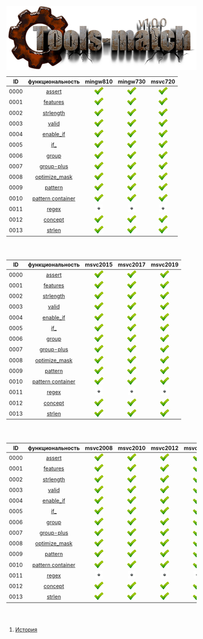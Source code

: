 
[![logo](../images/logo.png)](../home.md "for developers") 

[X1]: ../images/failed.png    "2021y-02m-18d"
[V1]: ../images/success.png   "2021y-02m-18d"
[E1]: ../images/nodata.png    "2021y-02m-18d"
[N1]: ../images/na.png        "2021y-02m-18d"

| **ID** |  **функциональность**  | **mingw810**  | **mingw730**  | **msvc720**   |  
|:------:|:----------------------:|:-------------:|:-------------:|:-------------:|  
|  0000  | [assert][0]            | [![V1]][0]    | [![V1]][0]    | [![V1]][0]    |  
|  0001  | [features][1]          | [![V1]][1]    | [![V1]][1]    | [![V1]][1]    |  
|  0002  | [strlength][2]         | [![V1]][2]    | [![V1]][2]    | [![V1]][2]    |  
|  0003  | [valid][3]             | [![V1]][3]    | [![V1]][3]    | [![V1]][3]    |  
|  0004  | [enable_if][4]         | [![V1]][4]    | [![V1]][4]    | [![V1]][4]    |  
|  0005  | [if_][5]               | [![V1]][5]    | [![V1]][5]    | [![V1]][5]    |  
|  0006  | [group][6]             | [![V1]][6]    | [![V1]][6]    | [![V1]][6]    |  
|  0007  | [group-plus][6]        | [![V1]][6]    | [![V1]][6]    | [![V1]][6]    |  
|  0008  | [optimize_mask][7]     | [![V1]][7]    | [![V1]][7]    | [![V1]][7]    |  
|  0009  | [pattern][8]           | [![V1]][8]    | [![V1]][8]    | [![V1]][8]    |  
|  0010  | [pattern container][9] | [![V1]][9]    | [![V1]][9]    | [![V1]][9]    |  
|  0011  | [regex][10]            | [![E1]][10]   | [![E1]][10]   | [![E1]][10]   |  
|  0012  | [concept][11]          | [![V1]][11]   | [![V1]][11]   | [![V1]][11]   |  
|  0013  | [strlen][12]           | [![V1]][11]   | [![V1]][11]   | [![V1]][11]   |  

<br />
<br />

| **ID** |  **функциональность**  | **msvc2015** | **msvc2017** | **msvc2019** |  
|:------:|:----------------------:|:------------:|:------------:|:------------:|  
|  0000  | [assert][0]            | [![V1]][0]   | [![V1]][0]   | [![V1]][0]   |  
|  0001  | [features][1]          | [![V1]][1]   | [![V1]][1]   | [![V1]][1]   |  
|  0002  | [strlength][2]         | [![V1]][2]   | [![V1]][2]   | [![V1]][2]   |  
|  0003  | [valid][3]             | [![V1]][3]   | [![V1]][3]   | [![V1]][3]   |  
|  0004  | [enable_if][4]         | [![V1]][4]   | [![V1]][4]   | [![V1]][4]   |  
|  0005  | [if_][5]               | [![V1]][5]   | [![V1]][5]   | [![V1]][5]   |  
|  0006  | [group][6]             | [![V1]][6]   | [![V1]][6]   | [![V1]][6]   |  
|  0007  | [group-plus][6]        | [![V1]][6]   | [![V1]][6]   | [![V1]][6]   |  
|  0008  | [optimize_mask][7]     | [![V1]][7]   | [![V1]][7]   | [![V1]][7]   |  
|  0009  | [pattern][8]           | [![V1]][8]   | [![V1]][8]   | [![V1]][8]   |  
|  0010  | [pattern container][9] | [![V1]][9]   | [![V1]][9]   | [![V1]][9]   |  
|  0011  | [regex][10]            | [![E1]][10]  | [![E1]][10]  | [![E1]][10]  |  
|  0012  | [concept][11]          | [![V1]][11]  | [![V1]][11]  | [![V1]][11]  |  
|  0013  | [strlen][12]           | [![V1]][11]  | [![V1]][11]  | [![V1]][11]  |  

<br />
<br />

| **ID** |  **функциональность**  | **msvc2008** | **msvc2010** | **msvc2012** | **msvc2013** |  
|:------:|:----------------------:|:------------:|:------------:|:------------:|:------------:|  
|  0000  | [assert][0]            | [![V1]][0]   | [![V1]][0]   | [![V1]][0]   | [![V1]][0]   |  
|  0001  | [features][1]          | [![V1]][1]   | [![V1]][1]   | [![V1]][1]   | [![V1]][1]   |  
|  0002  | [strlength][2]         | [![V1]][2]   | [![V1]][2]   | [![V1]][2]   | [![V1]][2]   |  
|  0003  | [valid][3]             | [![V1]][3]   | [![V1]][3]   | [![V1]][3]   | [![V1]][3]   |  
|  0004  | [enable_if][4]         | [![V1]][4]   | [![V1]][4]   | [![V1]][4]   | [![V1]][4]   |  
|  0005  | [if_][5]               | [![V1]][5]   | [![V1]][5]   | [![V1]][5]   | [![V1]][5]   |  
|  0006  | [group][6]             | [![V1]][6]   | [![V1]][6]   | [![V1]][6]   | [![V1]][6]   |  
|  0007  | [group-plus][6]        | [![V1]][6]   | [![V1]][6]   | [![V1]][6]   | [![V1]][6]   |  
|  0008  | [optimize_mask][7]     | [![V1]][7]   | [![V1]][7]   | [![V1]][7]   | [![V1]][7]   |  
|  0009  | [pattern][8]           | [![V1]][8]   | [![V1]][8]   | [![V1]][8]   | [![V1]][8]   |  
|  0010  | [pattern container][9] | [![V1]][9]   | [![V1]][9]   | [![V1]][9]   | [![V1]][9]   |  
|  0011  | [regex][10]            | [![E1]][10]  | [![E1]][10]  | [![E1]][10]  | [![E1]][10]  |  
|  0012  | [concept][11]          | [![V1]][11]  | [![V1]][11]  | [![V1]][11]  | [![V1]][11]  |  
|  0013  | [strlen][12]           | [![V1]][11]  | [![V1]][11]  | [![V1]][11]  | [![V1]][11]  |  

<br />
<br />

[0]:  #assert            "подключает assert только в дебаге"  
[1]:  #features          "определяет технические возможности компилятора"  
[2]:  #strlength         "примитивный способ определения длины строки"  
[3]:  #valid             "функция возвращает false для невалидных указателей"  

[4]:  #enable_if         "мета-функция types/enable_if (не используется данным модулем)"  
[5]:  #if_               "мета-функция types/if_  (тот же самый enable_if, только с++03)"  

[6]:  #group             "сопоставление имени группе масок"  
[7]:  #group-plus        "расширенный синтаксис с поддержкой символа '+'"  

[8]:  #optimize_mask     "убирает из файловой маски лишние звёздочки"  
[9]:  #pattern           "сопоставление файловой маски"  
[10]:  #pattern_container "сопоставление файловой маски, с возможностью получить значения токенов"  
[11]: #regex             "преобразует файловую маску в regex"  

[12]: #concept           "строковой концепт позволяет различать указатели массивы и классы строк"  
[13]: #strlen            "stringed/strlen вычисляет длину строки"  

1) [История](../history.md)  


